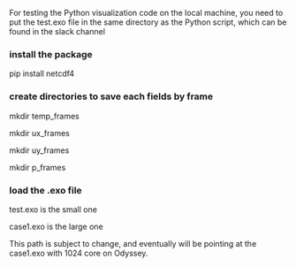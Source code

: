 For testing the Python visualization code on the local machine, you need to put the test.exo file in the same directory as the Python script, which can be found in the slack channel


### install the package
pip install netcdf4


### create directories to save each fields by frame
mkdir temp_frames

mkdir ux_frames

mkdir uy_frames

mkdir p_frames


### load the .exo file
test.exo is the small one

case1.exo is the large one

This path is subject to change, and eventually will be pointing at the case1.exo with 1024 core on Odyssey.


